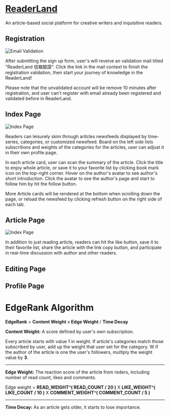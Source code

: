# [ReaderLand](https://headache.services/)

An article-based social platform for creative writers and inquisitive readers.

## Registration

![Email Validation](https://reader-land.s3.ap-northeast-1.amazonaws.com/README/Email_Validation.jpg)

After submitting the sign up form, user's will reveive an validation mail titled "ReaderLand 信箱驗證".
Click the link in the mail context to finish the registration validation, then start your journey of knowledge in the ReaderLand!

Please note that the unvalidated account will be remove 10 minutes after registration, and user can't register with email already been registered and validated before in ReaderLand.

## Index Page

![Index Page](https://reader-land.s3.ap-northeast-1.amazonaws.com/README/index_page.jpg)

Readers can leisurely skim through aritcles newsfeeds displayed by time-series, categories, or customized newsfeed.
Board on the left side lists subscritions and weights of the categories for the articles, user can adjust it in their own profile page.

In each article card, user can scan the summary of the article. Click the title to enjoy whole article, or save it to your favorite list by clicking book mark icon on the top-right corner.
Hover on the author's avatar to see author's short introduction. Click the avatar to see the author's page and start to follow him by hit the follow button.

More Article cards will be rendered at the bottom when scrolling down the page, or reload the newsfeed by clicking refresh button on the right side of each tab.

## Article Page

![Index Page](https://reader-land.s3.ap-northeast-1.amazonaws.com/README/article_page.jpg)

In addition to just reading article, readers can hit the like button, save it to their favorite list, share the article with the link copy button, and participate in real-time discussion with author and other readers.

## Editing Page

## Profile Page

# EdgeRank Algorithm

**EdgeRank** = **Content Weight** x **Edge Weight** / **Time Decay**

**Content Weight:**
A score defined by user's own subscription.

Every article starts with value 1 in weight. If article's categories match those subscribed by user, add up the weight that user set for the category.
W
if the author of the article is one the user's followers, multiply the weight value by **3**.

---

**Edge Weight:**
The reaction score of the article from reders, including number of read count, likes and comments.

Edge weight = **READ_WEIGHT^( READ_COUNT / 20 )** X **LIKE_WEIGHT^( LIKE_COUNT / 10 )** X **COMMENT_WEIGHT^( COMMENT_COUNT / 5 )**

---

**Time Decay:**
As an article gets older, it starts to lose importance.
